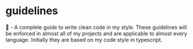 # guidelines
🌲 - A complete guide to write clean code in my style. These guidelines will be enforced in almost all of my projects and are applicable to almost every language. Initially they are based on my code style in typescript.
